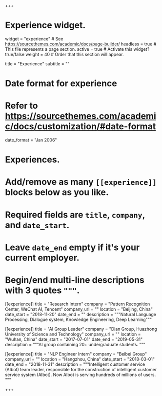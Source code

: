 +++
# Experience widget.
widget = "experience"  # See https://sourcethemes.com/academic/docs/page-builder/
headless = true  # This file represents a page section.
active = true  # Activate this widget? true/false
weight = 40  # Order that this section will appear.

title = "Experience"
subtitle = ""

# Date format for experience
#   Refer to https://sourcethemes.com/academic/docs/customization/#date-format
date_format = "Jan 2006"

# Experiences.
#   Add/remove as many `[[experience]]` blocks below as you like.
#   Required fields are `title`, `company`, and `date_start`.
#   Leave `date_end` empty if it's your current employer.
#   Begin/end multi-line descriptions with 3 quotes `"""`.
[[experience]]
  title = "Research Intern"
  company = "Pattern Recognition Center, WeChat AI, Tencent"
  company_url = ""
  location = "Beijing, China"
  date_start = "2018-11-20"
  date_end = ""
  description = """Natural Language Processing, Dialogue system, Knowledge Engineering, Deep Learning"""

[[experience]]
  title = "AI Group Leader"
  company = "Dian Group, Huazhong University of Science and Technology"
  company_url = ""
  location = "Wuhan, China"
  date_start = "2017-07-01"
  date_end = "2019-05-31"
  description = """AI group containing 20+ undergraduate students. """

[[experience]]
  title = "NLP Engineer Intern"
  company = "Beibei Group"
  company_url = ""
  location = "Hangzhou, China"
  date_start = "2018-03-01"
  date_end = "2018-11-31"
  description = """Intelligent customer service (AIbot) team leader, responsible for the construction of intelligent customer service system (AIbot). Now AIbot is serving hundreds of millions of users. """

+++
